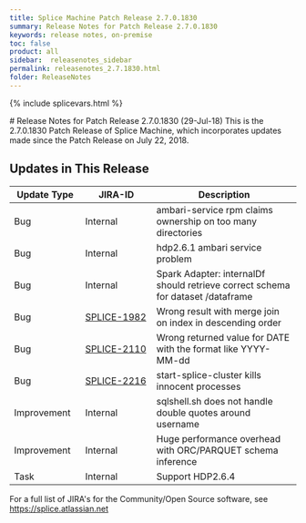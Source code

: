 ```yaml
---
title: Splice Machine Patch Release 2.7.0.1830
summary: Release Notes for Patch Release 2.7.0.1830
keywords: release notes, on-premise
toc: false
product: all
sidebar:  releasenotes_sidebar
permalink: releasenotes_2.7.1830.html
folder: ReleaseNotes
---
```

{% include splicevars.html %}
<section>
<div class="TopicContent" data-swiftype-index="true" markdown="1">
# Release Notes for Patch Release 2.7.0.1830 (29-Jul-18)
This is the 2.7.0.1830 Patch Release of Splice Machine, which incorporates updates made since the Patch Release on July 22, 2018.

## Updates in This Release
<table>
    <col width="125px" />
    <col width="125px" />
    <col />
    <thead>
        <tr>
            <th>Update Type</th>
            <th>JIRA-ID</th>
            <th>Description</th>
        </tr>
    </thead>
    <tbody>
        <tr>
            <td>Bug</td>
            <td>Internal</td>
            <td>ambari-service rpm claims ownership on too many directories</td>
        </tr>
        <tr>
            <td>Bug</td>
            <td>Internal</td>
            <td>hdp2.6.1 ambari service problem</td>
        </tr>
        <tr>
            <td>Bug</td>
            <td>Internal</td>
            <td>Spark Adapter: internalDf should retrieve correct schema for dataset /dataframe</td>
        </tr>
        <tr>
            <td>Bug</td>
            <td><a href="https://splice.atlassian.net/browse/SPLICE-1982" target="_blank">SPLICE-1982</a></td>
            <td>Wrong result with merge join on index in descending order</td>
        </tr>
        <tr>
            <td>Bug</td>
            <td><a href="https://splice.atlassian.net/browse/SPLICE-2110" target="_blank">SPLICE-2110</a></td>
            <td>Wrong returned value for DATE with the format like YYYY-MM-dd</td>
        </tr>
        <tr>
            <td>Bug</td>
            <td><a href="https://splice.atlassian.net/browse/SPLICE-2216" target="_blank">SPLICE-2216</a></td>
            <td>start-splice-cluster kills innocent processes</td>
        </tr>
        <tr>
            <td>Improvement</td>
            <td>Internal</td>
            <td>sqlshell.sh does not handle double quotes around username</td>
        </tr>
        <tr>
            <td>Improvement</td>
            <td>Internal</td>
            <td>Huge performance overhead with ORC/PARQUET schema inference</td>
        </tr>
        <tr>
            <td>Task</td>
            <td>Internal</td>
            <td>Support HDP2.6.4</td>
        </tr>
    </tbody>
</table>

For a full list of JIRA's for the Community/Open Source software, see <https://splice.atlassian.net>

</div>
</section>
